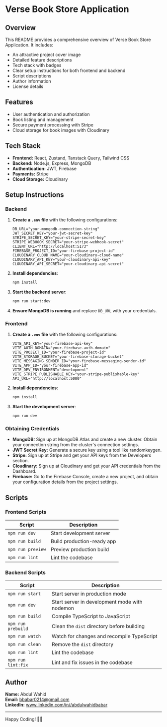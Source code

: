 # Verse Book Store Application

## Overview
This README provides a comprehensive overview of Verse Book Store Application. It includes:

- An attractive project cover image
- Detailed feature descriptions
- Tech stack with badges
- Clear setup instructions for both frontend and backend
- Script descriptions
- Author information
- License details

## Features
- User authentication and authorization
- Book listing and management
- Secure payment processing with Stripe
- Cloud storage for book images with Cloudinary

## Tech Stack
- **Frontend:** React, Zustand, Tanstack Query, Tailwind CSS
- **Backend:** Node.js, Express, MongoDB
- **Authentication:** JWT, Firebase
- **Payments:** Stripe
- **Cloud Storage:** Cloudinary

## Setup Instructions

### Backend

1. **Create a `.env` file** with the following configurations:

    ```env
    DB_URL="your-mongodb-connection-string"
    JWT_SECRET_KEY="your-jwt-secret-key"
    STRIPE_SECRET_KEY="your-stripe-secret-key"
    STRIPE_WEBHOOK_SECRET="your-stripe-webhook-secret"
    CLIENT_URL="http://localhost:5173"
    FIREBASE_PROJECT_ID="your-firebase-project-id"
    CLOUDINARY_CLOUD_NAME="your-cloudinary-cloud-name"
    CLOUDINARY_API_KEY="your-cloudinary-api-key"
    CLOUDINARY_API_SECRET="your-cloudinary-api-secret"
    ```

2. **Install dependencies**:

    ```bash
    npm install
    ```

3. **Start the backend server**:

    ```bash
    npm run start:dev
    ```

4. **Ensure MongoDB is running** and replace `DB_URL` with your credentials.

### Frontend

1. **Create a `.env` file** with the following configurations:

    ```env
    VITE_API_KEY="your-firebase-api-key"
    VITE_AUTH_DOMAIN="your-firebase-auth-domain"
    VITE_PROJECT_ID="your-firebase-project-id"
    VITE_STORAGE_BUCKET="your-firebase-storage-bucket"
    VITE_MESSAGING_SENDER_ID="your-firebase-messaging-sender-id"
    VITE_APP_ID="your-firebase-app-id"
    VITE_DEV_ENVIRONMENT="development"
    VITE_STRIPE_PUBLISHABLE_KEY="your-stripe-publishable-key"
    API_URL="http://localhost:5000"
    ```

2. **Install dependencies**:

    ```bash
    npm install
    ```

3. **Start the development server**:

    ```bash
    npm run dev
    ```

### Obtaining Credentials

- **MongoDB:** Sign up at MongoDB Atlas and create a new cluster. Obtain your connection string from the cluster's connection settings.
- **JWT Secret Key:** Generate a secure key using a tool like randomkeygen.
- **Stripe:** Sign up at Stripe and get your API keys from the Developers section.
- **Cloudinary:** Sign up at Cloudinary and get your API credentials from the Dashboard.
- **Firebase:** Go to the Firebase Console, create a new project, and obtain your configuration details from the project settings.

## Scripts

### Frontend Scripts

| Script        | Description                      |
| ------------- | -------------------------------- |
| `npm run dev` | Start development server         |
| `npm run build` | Build production-ready app      |
| `npm run preview` | Preview production build      |
| `npm run lint` | Lint the codebase               |

### Backend Scripts

| Script        | Description                      |
| ------------- | -------------------------------- |
| `npm run start` | Start server in production mode |
| `npm run dev` | Start server in development mode with nodemon |
| `npm run build` | Compile TypeScript to JavaScript |
| `npm run prebuild` | Clean the `dist` directory before building |
| `npm run watch` | Watch for changes and recompile TypeScript |
| `npm run clean` | Remove the `dist` directory    |
| `npm run lint` | Lint the codebase               |
| `npm run lint:fix` | Lint and fix issues in the codebase |

## Author

**Name:** Abdul Wahid  
**Email:** bbabar0214@gmail.com  
**LinkedIn:** www.linkedin.com/in//abdulwahidbabar

---

Happy Coding! 🚀📖
